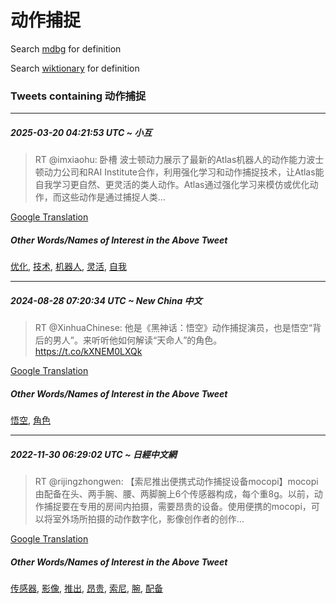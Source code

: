 # 动作捕捉

Search [mdbg](https://www.mdbg.net/chinese/dictionary?page=worddict&wdrst=0&wdqb=动作捕捉) for definition

Search [wiktionary](https://en.wiktionary.org/wiki/动作捕捉) for definition

### Tweets containing 动作捕捉

___
##### 2025-03-20 04:21:53 UTC ~ 小互
> RT @imxiaohu: 卧槽 波士顿动力展示了最新的Atlas机器人的动作能力波士顿动力公司和RAI Institute合作，利用强化学习和动作捕捉技术，让Atlas能自我学习更自然、更灵活的类人动作。Atlas通过强化学习来模仿或优化动作，而这些动作是通过捕捉人类…

[Google Translation](https://translate.google.com/?hi=en&tab=TT&sl=zh-CN&tl=en&op=translate&text=RT+%40imxiaohu%3A+%E5%8D%A7%E6%A7%BD+%E6%B3%A2%E5%A3%AB%E9%A1%BF%E5%8A%A8%E5%8A%9B%E5%B1%95%E7%A4%BA%E4%BA%86%E6%9C%80%E6%96%B0%E7%9A%84Atlas%E6%9C%BA%E5%99%A8%E4%BA%BA%E7%9A%84%E5%8A%A8%E4%BD%9C%E8%83%BD%E5%8A%9B%E6%B3%A2%E5%A3%AB%E9%A1%BF%E5%8A%A8%E5%8A%9B%E5%85%AC%E5%8F%B8%E5%92%8CRAI+Institute%E5%90%88%E4%BD%9C%EF%BC%8C%E5%88%A9%E7%94%A8%E5%BC%BA%E5%8C%96%E5%AD%A6%E4%B9%A0%E5%92%8C%E5%8A%A8%E4%BD%9C%E6%8D%95%E6%8D%89%E6%8A%80%E6%9C%AF%EF%BC%8C%E8%AE%A9Atlas%E8%83%BD%E8%87%AA%E6%88%91%E5%AD%A6%E4%B9%A0%E6%9B%B4%E8%87%AA%E7%84%B6%E3%80%81%E6%9B%B4%E7%81%B5%E6%B4%BB%E7%9A%84%E7%B1%BB%E4%BA%BA%E5%8A%A8%E4%BD%9C%E3%80%82Atlas%E9%80%9A%E8%BF%87%E5%BC%BA%E5%8C%96%E5%AD%A6%E4%B9%A0%E6%9D%A5%E6%A8%A1%E4%BB%BF%E6%88%96%E4%BC%98%E5%8C%96%E5%8A%A8%E4%BD%9C%EF%BC%8C%E8%80%8C%E8%BF%99%E4%BA%9B%E5%8A%A8%E4%BD%9C%E6%98%AF%E9%80%9A%E8%BF%87%E6%8D%95%E6%8D%89%E4%BA%BA%E7%B1%BB%E2%80%A6)
##### Other Words/Names of Interest in the Above Tweet
[优化](优化.md), [技术](技术.md), [机器人](机器人.md), [灵活](灵活.md), [自我](自我.md)
___
##### 2024-08-28 07:20:34 UTC ~ New China 中文
> RT @XinhuaChinese: 他是《黑神话：悟空》动作捕捉演员，也是悟空“背后的男人”。来听听他如何解读“天命人”的角色。 https://t.co/kXNEM0LXQk

[Google Translation](https://translate.google.com/?hi=en&tab=TT&sl=zh-CN&tl=en&op=translate&text=RT+%40XinhuaChinese%3A+%E4%BB%96%E6%98%AF%E3%80%8A%E9%BB%91%E7%A5%9E%E8%AF%9D%EF%BC%9A%E6%82%9F%E7%A9%BA%E3%80%8B%E5%8A%A8%E4%BD%9C%E6%8D%95%E6%8D%89%E6%BC%94%E5%91%98%EF%BC%8C%E4%B9%9F%E6%98%AF%E6%82%9F%E7%A9%BA%E2%80%9C%E8%83%8C%E5%90%8E%E7%9A%84%E7%94%B7%E4%BA%BA%E2%80%9D%E3%80%82%E6%9D%A5%E5%90%AC%E5%90%AC%E4%BB%96%E5%A6%82%E4%BD%95%E8%A7%A3%E8%AF%BB%E2%80%9C%E5%A4%A9%E5%91%BD%E4%BA%BA%E2%80%9D%E7%9A%84%E8%A7%92%E8%89%B2%E3%80%82+https%3A%2F%2Ft.co%2FkXNEM0LXQk)
##### Other Words/Names of Interest in the Above Tweet
[悟空](悟空.md), [角色](角色.md)
___
##### 2022-11-30 06:29:02 UTC ~ 日經中文網
> RT @rijingzhongwen: 【索尼推出便携式动作捕捉设备mocopi】mocopi由配备在头、两手腕、腰、两脚腕上6个传感器构成，每个重8g。以前，动作捕捉要在专用的房间内拍摄，需要昂贵的设备。使用便携的mocopi，可以将室外场所拍摄的动作数字化，影像创作者的创作…

[Google Translation](https://translate.google.com/?hi=en&tab=TT&sl=zh-CN&tl=en&op=translate&text=RT+%40rijingzhongwen%3A+%E3%80%90%E7%B4%A2%E5%B0%BC%E6%8E%A8%E5%87%BA%E4%BE%BF%E6%90%BA%E5%BC%8F%E5%8A%A8%E4%BD%9C%E6%8D%95%E6%8D%89%E8%AE%BE%E5%A4%87mocopi%E3%80%91mocopi%E7%94%B1%E9%85%8D%E5%A4%87%E5%9C%A8%E5%A4%B4%E3%80%81%E4%B8%A4%E6%89%8B%E8%85%95%E3%80%81%E8%85%B0%E3%80%81%E4%B8%A4%E8%84%9A%E8%85%95%E4%B8%8A6%E4%B8%AA%E4%BC%A0%E6%84%9F%E5%99%A8%E6%9E%84%E6%88%90%EF%BC%8C%E6%AF%8F%E4%B8%AA%E9%87%8D8g%E3%80%82%E4%BB%A5%E5%89%8D%EF%BC%8C%E5%8A%A8%E4%BD%9C%E6%8D%95%E6%8D%89%E8%A6%81%E5%9C%A8%E4%B8%93%E7%94%A8%E7%9A%84%E6%88%BF%E9%97%B4%E5%86%85%E6%8B%8D%E6%91%84%EF%BC%8C%E9%9C%80%E8%A6%81%E6%98%82%E8%B4%B5%E7%9A%84%E8%AE%BE%E5%A4%87%E3%80%82%E4%BD%BF%E7%94%A8%E4%BE%BF%E6%90%BA%E7%9A%84mocopi%EF%BC%8C%E5%8F%AF%E4%BB%A5%E5%B0%86%E5%AE%A4%E5%A4%96%E5%9C%BA%E6%89%80%E6%8B%8D%E6%91%84%E7%9A%84%E5%8A%A8%E4%BD%9C%E6%95%B0%E5%AD%97%E5%8C%96%EF%BC%8C%E5%BD%B1%E5%83%8F%E5%88%9B%E4%BD%9C%E8%80%85%E7%9A%84%E5%88%9B%E4%BD%9C%E2%80%A6)
##### Other Words/Names of Interest in the Above Tweet
[传感器](传感器.md), [影像](影像.md), [推出](推出.md), [昂贵](昂贵.md), [索尼](索尼.md), [腕](腕.md), [配备](配备.md)
